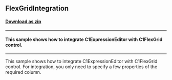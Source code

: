 ## FlexGridIntegration
#### [Download as zip](https://minhaskamal.github.io/DownGit/#/home?url=https://github.com/GrapeCity/ComponentOne-WinForms-Samples/tree/master/NetFramework\ExpressionEditor\CS\FlexGridIntegration)
____
#### This sample shows how to integrate C1ExpressionEditor with C1FlexGrid control.
____
This sample shows how to integrate C1ExpressionEditor with C1FlexGrid control. For integration, you only need to specify a few properties of the required column. 